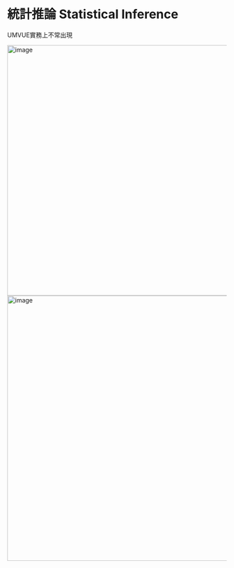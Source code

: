 # 統計推論 Statistical Inference
UMVUE實務上不常出現


<img width="794" height="575" alt="image" src="https://github.com/user-attachments/assets/814ee8a1-cae4-4bda-bf22-eb4db570bfc8" />
<img width="879" height="609" alt="image" src="https://github.com/user-attachments/assets/522eaea0-8794-48eb-8246-6c1643bb2b0b" />

